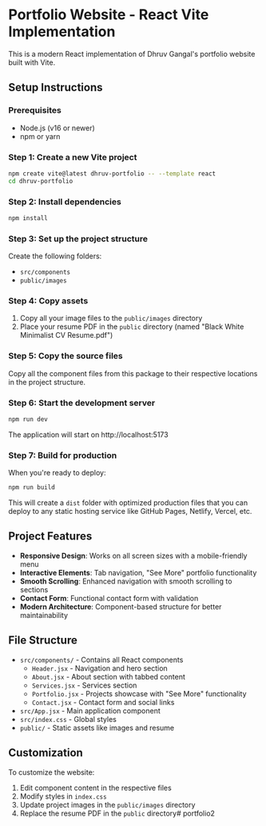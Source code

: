 # Portfolio Website - React Vite Implementation

This is a modern React implementation of Dhruv Gangal's portfolio website built with Vite.

## Setup Instructions

### Prerequisites
- Node.js (v16 or newer)
- npm or yarn

### Step 1: Create a new Vite project
```bash
npm create vite@latest dhruv-portfolio -- --template react
cd dhruv-portfolio
```

### Step 2: Install dependencies
```bash
npm install
```

### Step 3: Set up the project structure
Create the following folders:
- `src/components`
- `public/images`

### Step 4: Copy assets
1. Copy all your image files to the `public/images` directory
2. Place your resume PDF in the `public` directory (named "Black White Minimalist CV Resume.pdf")

### Step 5: Copy the source files
Copy all the component files from this package to their respective locations in the project structure.

### Step 6: Start the development server
```bash
npm run dev
```

The application will start on http://localhost:5173

### Step 7: Build for production
When you're ready to deploy:
```bash
npm run build
```

This will create a `dist` folder with optimized production files that you can deploy to any static hosting service like GitHub Pages, Netlify, Vercel, etc.

## Project Features

- **Responsive Design**: Works on all screen sizes with a mobile-friendly menu
- **Interactive Elements**: Tab navigation, "See More" portfolio functionality
- **Smooth Scrolling**: Enhanced navigation with smooth scrolling to sections
- **Contact Form**: Functional contact form with validation
- **Modern Architecture**: Component-based structure for better maintainability

## File Structure

- `src/components/` - Contains all React components
  - `Header.jsx` - Navigation and hero section
  - `About.jsx` - About section with tabbed content
  - `Services.jsx` - Services section
  - `Portfolio.jsx` - Projects showcase with "See More" functionality
  - `Contact.jsx` - Contact form and social links
- `src/App.jsx` - Main application component
- `src/index.css` - Global styles
- `public/` - Static assets like images and resume

## Customization

To customize the website:
1. Edit component content in the respective files
2. Modify styles in `index.css`
3. Update project images in the `public/images` directory
4. Replace the resume PDF in the `public` directory# portfolio2
